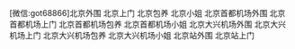 [微信:got68866]北京外围 北京上门 北京包养 北京小姐 北京首都机场外围 北京首都机场上门 北京首都机场包养 北京首都机场小姐 北京大兴机场外围 北京大兴机场上门 北京大兴机场包养 北京大兴机场小姐 北京站外围 北京站上门
